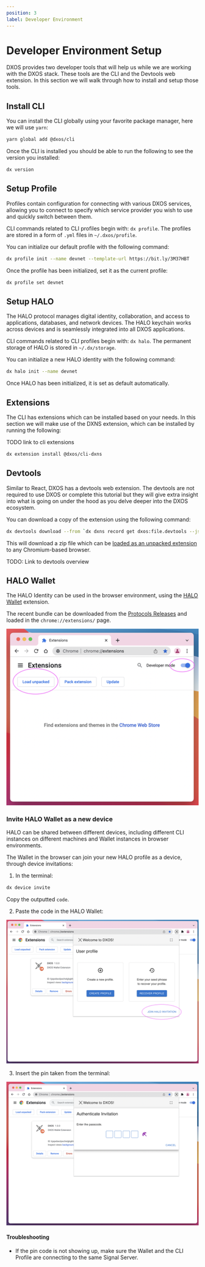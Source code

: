 ```yaml
---
position: 3
label: Developer Environment
---
```


# Developer Environment Setup

DXOS provides two developer tools that will help us while we are working with the DXOS stack. These tools are the CLI and the Devtools web extension. In this section we will walk through how to install and setup those tools.

## Install CLI

You can install the CLI globally using your favorite package manager, here we will use `yarn`:

```bash
yarn global add @dxos/cli
```

Once the CLI is installed you should be able to run the following to see the version you installed:

```bash
dx version
```

## Setup Profile

Profiles contain configuration for connecting with various DXOS services, allowing you to connect to specify which service provider you wish to use and quickly switch between them.

CLI commands related to CLI profiles begin with: `dx profile`.
The profiles are stored in a form of `.yml` files in `~/.dxos/profile`.

You can initialize our default profile with the following command:

```bash
dx profile init --name devnet --template-url https://bit.ly/3M37HBT
```

Once the profile has been initialized, set it as the current profile:

```bash
dx profile set devnet
```

## Setup HALO

The HALO protocol manages digital identity, collaboration, and access to applications, databases, and network devices. The HALO keychain works across devices and is seamlessly integrated into all DXOS applications.

CLI commands related to CLI profiles begin with: `dx halo`.
The permanent storage of HALO is stored in `~/.dx/storage`.

You can initialize a new HALO identity with the following command:

```bash
dx halo init --name devnet
```

Once HALO has been initialized, it is set as default automatically.

## Extensions

The CLI has extensions which can be installed based on your needs. In this section we will make use of the DXNS extension, which can be installed by running the following:

TODO link to cli extensions

```bash
dx extension install @dxos/cli-dxns
```

## Devtools

Similar to React, DXOS has a devtools web extension. The devtools are not required to use DXOS or complete this tutorial but they will give extra insight into what is going on under the hood as you delve deeper into the DXOS ecosystem.

You can download a copy of the extension using the following command:

```bash
dx devtools download --from `dx dxns record get dxos:file.devtools --json | jq -r .data.hash`
```

This will download a zip file which can be [loaded as an unpacked extension](https://developer.chrome.com/docs/extensions/mv3/getstarted/#unpacked) to any Chromium-based browser.

TODO: Link to devtools overview

## HALO Wallet

The HALO Identity can be used in the browser environment, using the [HALO Wallet](https://github.com/dxos/protocols/tree/main/packages/wallet/wallet-extension) extension.

The recent bundle can be downloaded from the [Protocols Releases](https://github.com/dxos/protocols/releases) and loaded in the `chrome://extensions/` page.

![Developer mode extensions](./images/dev-extensions.png)

### Invite HALO Wallet as a new device

HALO can be shared between different devices, including different CLI instances on different machines and Wallet instances in browser environments.

The Wallet in the browser can join your new HALO profile as a device, through device invitations:

1. In the terminal:

```bash
dx device invite
```

Copy the outputted `code`.

2. Paste the code in the HALO Wallet:

![Developer mode extensions](./images/wallet1.png)

3. Insert the pin taken from the terminal:

![Developer mode extensions](./images/wallet2.png)

#### Troubleshooting

- If the pin code is not showing up, make sure the Wallet and the CLI Profile are connecting to the same Signal Server.